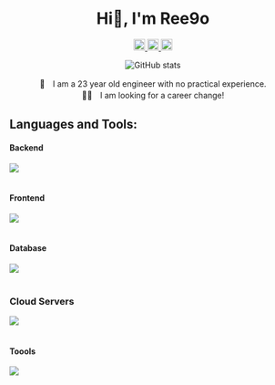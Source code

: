 <link rel="preconnect" href="https://fonts.googleapis.com">
<link rel="preconnect" href="https://fonts.gstatic.com" crossorigin>
<link href="https://fonts.googleapis.com/css2?family=Merriweather:ital,wght@0,300;0,400;0,700;0,900;1,300;1,400;1,700;1,900&display=swap" rel="stylesheet">
<div align="center">
  <h1>Hi👋, I'm Ree9o</h1>
  <a href="https://twitter.com/Riku_engineer">
    <img height="20" src="https://img.shields.io/twitter/follow/Riku_engineer" />
  </a>
  <a href="http://qiita.com/Riku_dazo">
    <img height="20" src="https://qiita-badge.apiapi.app/s/yutkat/posts.svg" />
  </a>
  <a href="http://qiita.com/Riku_dazo">
    <img height="20" src="https://qiita-badge.apiapi.app/s/Riku_dazo/contributions.svg" />
  </a>

  ![GitHub stats](https://github-readme-stats.vercel.app/api?username=Ree9o&show_icons=true&theme=radical)

   🌱　I am a 23 year old engineer with no practical experience.   
   👨‍💻　I am looking for a career change!
</div>

## Languages and Tools:

#### Backend
<img src="https://skillicons.dev/icons?i=ts,nodejs,nestjs,ruby,rails" /> <br /><br />

#### Frontend
<img src="https://skillicons.dev/icons?i=js,ts,react,nextjs,html,css,tailwindcss,apollo" /> <br /><br />
#### Database
<img src="https://skillicons.dev/icons?i=mysql,postgresql,supabase,graphql,prisma" /> <br /><br />
### Cloud Servers
<img src="https://skillicons.dev/icons?i=aws" /> <br /><br />
#### Toools
<img src="https://skillicons.dev/icons?i=git,github,docker,figma,linux,neovim" /> <br /><br />
